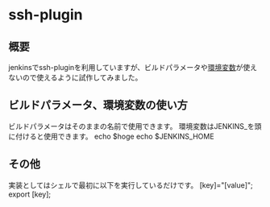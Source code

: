 # ssh-plugin
## 概要
jenkinsでssh-pluginを利用していますが、ビルドパラメータや[環境変数](https://wiki.jenkins-ci.org/display/JA/Building+a+software+project#Buildingasoftwareproject-Jenkins%E3%81%8C%E8%A8%AD%E5%AE%9A%E3%81%99%E3%82%8B%E7%92%B0%E5%A2%83%E5%A4%89%E6%95%B0)が使えないので使えるように試作してみました。

## ビルドパラメータ、環境変数の使い方
ビルドパラメータはそのままの名前で使用できます。
環境変数はJENKINS_を頭に付けると使用できます。
  echo $hoge
  echo $JENKINS_HOME

## その他
実装としてはシェルで最初に以下を実行しているだけです。
  [key]="[value]"; export [key];

